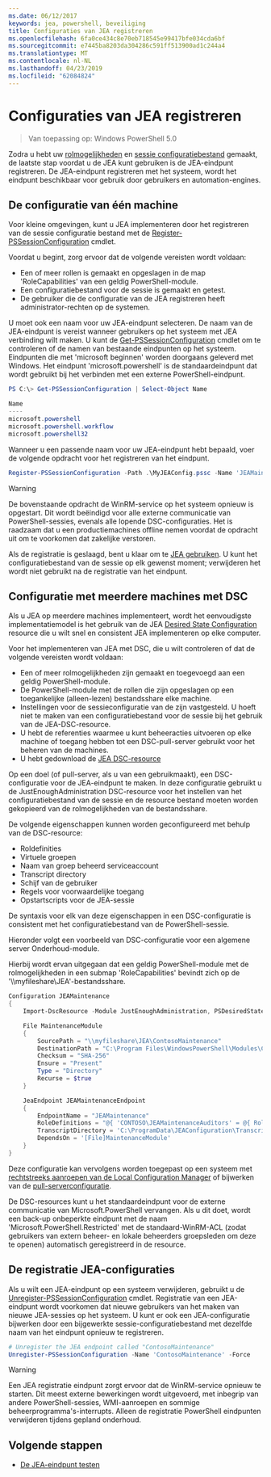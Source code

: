 ```yaml
---
ms.date: 06/12/2017
keywords: jea, powershell, beveiliging
title: Configuraties van JEA registreren
ms.openlocfilehash: 6fa0ce434c8e70eb718545e99417bfe034cda6bf
ms.sourcegitcommit: e7445ba8203da304286c591ff513900ad1c244a4
ms.translationtype: MT
ms.contentlocale: nl-NL
ms.lasthandoff: 04/23/2019
ms.locfileid: "62084824"
---
```

# <a name="registering-jea-configurations"></a>Configuraties van JEA registreren

> Van toepassing op: Windows PowerShell 5.0

Zodra u hebt uw [rolmogelijkheden](role-capabilities.md) en [sessie configuratiebestand](session-configurations.md) gemaakt, de laatste stap voordat u de JEA kunt gebruiken is de JEA-eindpunt registreren.
De JEA-eindpunt registreren met het systeem, wordt het eindpunt beschikbaar voor gebruik door gebruikers en automation-engines.

## <a name="single-machine-configuration"></a>De configuratie van één machine

Voor kleine omgevingen, kunt u JEA implementeren door het registreren van de sessie configuratie bestand met de [Register-PSSessionConfiguration](https://msdn.microsoft.com/powershell/reference/5.1/microsoft.powershell.core/register-pssessionconfiguration) cmdlet.

Voordat u begint, zorg ervoor dat de volgende vereisten wordt voldaan:
- Een of meer rollen is gemaakt en opgeslagen in de map 'RoleCapabilities' van een geldig PowerShell-module.
- Een configuratiebestand voor de sessie is gemaakt en getest.
- De gebruiker die de configuratie van de JEA registreren heeft administrator-rechten op de systemen.

U moet ook een naam voor uw JEA-eindpunt selecteren.
De naam van de JEA-eindpunt is vereist wanneer gebruikers op het systeem met JEA verbinding wilt maken.
U kunt de [Get-PSSessionConfiguration](https://msdn.microsoft.com/powershell/reference/5.1/microsoft.powershell.core/get-pssessionconfiguration) cmdlet om te controleren of de namen van bestaande eindpunten op het systeem.
Eindpunten die met 'microsoft beginnen' worden doorgaans geleverd met Windows.
Het eindpunt 'microsoft.powershell' is de standaardeindpunt dat wordt gebruikt bij het verbinden met een externe PowerShell-eindpunt.

```powershell
PS C:\> Get-PSSessionConfiguration | Select-Object Name

Name
----
microsoft.powershell
microsoft.powershell.workflow
microsoft.powershell32
```

Wanneer u een passende naam voor uw JEA-eindpunt hebt bepaald, voer de volgende opdracht voor het registreren van het eindpunt.

```powershell
Register-PSSessionConfiguration -Path .\MyJEAConfig.pssc -Name 'JEAMaintenance' -Force
```

> [!WARNING]
> De bovenstaande opdracht de WinRM-service op het systeem opnieuw is opgestart.
> Dit wordt beëindigd voor alle externe communicatie van PowerShell-sessies, evenals alle lopende DSC-configuraties.
> Het is raadzaam dat u een productiemachines offline nemen voordat de opdracht uit om te voorkomen dat zakelijke verstoren.

Als de registratie is geslaagd, bent u klaar om te [JEA gebruiken](using-jea.md).
U kunt het configuratiebestand van de sessie op elk gewenst moment; verwijderen het wordt niet gebruikt na de registratie van het eindpunt.

## <a name="multi-machine-configuration-with-dsc"></a>Configuratie met meerdere machines met DSC

Als u JEA op meerdere machines implementeert, wordt het eenvoudigste implementatiemodel is het gebruik van de JEA [Desired State Configuration](https://msdn.microsoft.com/powershell/dsc/overview) resource die u wilt snel en consistent JEA implementeren op elke computer.

Voor het implementeren van JEA met DSC, die u wilt controleren of dat de volgende vereisten wordt voldaan:
- Een of meer rolmogelijkheden zijn gemaakt en toegevoegd aan een geldig PowerShell-module.
- De PowerShell-module met de rollen die zijn opgeslagen op een toegankelijke (alleen-lezen) bestandsshare elke machine.
- Instellingen voor de sessieconfiguratie van de zijn vastgesteld. U hoeft niet te maken van een configuratiebestand voor de sessie bij het gebruik van de JEA-DSC-resource.
- U hebt de referenties waarmee u kunt beheeracties uitvoeren op elke machine of toegang hebben tot een DSC-pull-server gebruikt voor het beheren van de machines.
- U hebt gedownload de [JEA DSC-resource](https://github.com/PowerShell/JEA/tree/master/DSC%20Resource)

Op een doel (of pull-server, als u van een gebruikmaakt), een DSC-configuratie voor de JEA-eindpunt te maken.
In deze configuratie gebruikt u de JustEnoughAdministration DSC-resource voor het instellen van het configuratiebestand van de sessie en de resource bestand moeten worden gekopieerd van de rolmogelijkheden van de bestandsshare.

De volgende eigenschappen kunnen worden geconfigureerd met behulp van de DSC-resource:
- Roldefinities
- Virtuele groepen
- Naam van groep beheerd serviceaccount
- Transcript directory
- Schijf van de gebruiker
- Regels voor voorwaardelijke toegang
- Opstartscripts voor de JEA-sessie

De syntaxis voor elk van deze eigenschappen in een DSC-configuratie is consistent met het configuratiebestand van de PowerShell-sessie.

Hieronder volgt een voorbeeld van DSC-configuratie voor een algemene server Onderhoud-module.

Hierbij wordt ervan uitgegaan dat een geldig PowerShell-module met de rolmogelijkheden in een submap 'RoleCapabilities' bevindt zich op de '\\\\myfileshare\\JEA'-bestandsshare.


```powershell
Configuration JEAMaintenance
{
    Import-DscResource -Module JustEnoughAdministration, PSDesiredStateConfiguration

    File MaintenanceModule
    {
        SourcePath = "\\myfileshare\JEA\ContosoMaintenance"
        DestinationPath = "C:\Program Files\WindowsPowerShell\Modules\ContosoMaintenance"
        Checksum = "SHA-256"
        Ensure = "Present"
        Type = "Directory"
        Recurse = $true
    }

    JeaEndpoint JEAMaintenanceEndpoint
    {
        EndpointName = "JEAMaintenance"
        RoleDefinitions = "@{ 'CONTOSO\JEAMaintenanceAuditors' = @{ RoleCapabilities = 'GeneralServerMaintenance-Audit' }; 'CONTOSO\JEAMaintenanceAdmins' = @{ RoleCapabilities = 'GeneralServerMaintenance-Audit', 'GeneralServerMaintenance-Admin' } }"
        TranscriptDirectory = 'C:\ProgramData\JEAConfiguration\Transcripts'
        DependsOn = '[File]MaintenanceModule'
    }
}
```

Deze configuratie kan vervolgens worden toegepast op een systeem met [rechtstreeks aanroepen van de Local Configuration Manager](https://msdn.microsoft.com/powershell/dsc/metaconfig) of bijwerken van de [pull-serverconfiguratie](https://msdn.microsoft.com/powershell/dsc/pullserver).

De DSC-resources kunt u het standaardeindpunt voor de externe communicatie van Microsoft.PowerShell vervangen.
Als u dit doet, wordt een back-up onbeperkte eindpunt met de naam 'Microsoft.PowerShell.Restricted' met de standaard-WinRM-ACL (zodat gebruikers van extern beheer- en lokale beheerders groepsleden om deze te openen) automatisch geregistreerd in de resource.

## <a name="unregistering-jea-configurations"></a>De registratie JEA-configuraties

Als u wilt een JEA-eindpunt op een systeem verwijderen, gebruikt u de [Unregister-PSSessionConfiguration](https://msdn.microsoft.com/powershell/reference/5.1/microsoft.powershell.core/Unregister-PSSessionConfiguration) cmdlet.
Registratie van een JEA-eindpunt wordt voorkomen dat nieuwe gebruikers van het maken van nieuwe JEA-sessies op het systeem.
U kunt er ook een JEA-configuratie bijwerken door een bijgewerkte sessie-configuratiebestand met dezelfde naam van het eindpunt opnieuw te registreren.

```powershell
# Unregister the JEA endpoint called "ContosoMaintenance"
Unregister-PSSessionConfiguration -Name 'ContosoMaintenance' -Force
```

> [!WARNING]
> Een JEA registratie eindpunt zorgt ervoor dat de WinRM-service opnieuw te starten.
> Dit meest externe bewerkingen wordt uitgevoerd, met inbegrip van andere PowerShell-sessies, WMI-aanroepen en sommige beheerprogramma's-interrupts.
> Alleen de registratie PowerShell eindpunten verwijderen tijdens gepland onderhoud.

## <a name="next-steps"></a>Volgende stappen

- [De JEA-eindpunt testen](using-jea.md)
